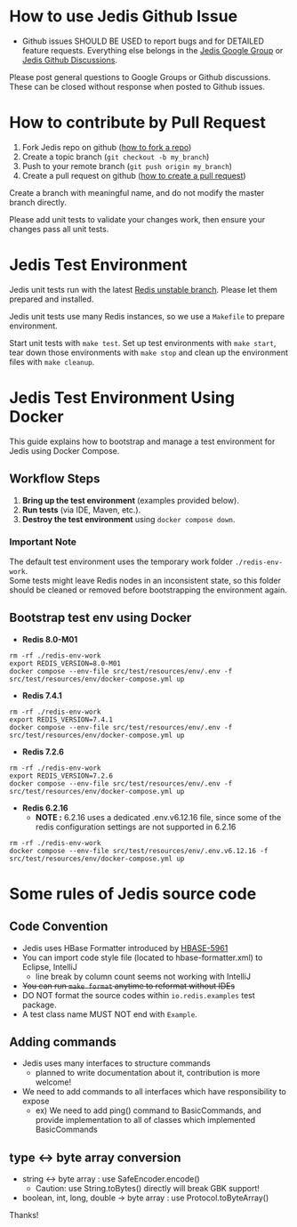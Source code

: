 # How to use Jedis Github Issue

* Github issues SHOULD BE USED to report bugs and for DETAILED feature requests. Everything else belongs in the [Jedis Google Group](https://groups.google.com/g/jedis_redis) or [Jedis Github Discussions](https://github.com/redis/jedis/discussions).

Please post general questions to Google Groups or Github discussions. These can be closed without response when posted to Github issues.

# How to contribute by Pull Request

1. Fork Jedis repo on github ([how to fork a repo](https://docs.github.com/en/get-started/quickstart/fork-a-repo))
2. Create a topic branch (`git checkout -b my_branch`)
3. Push to your remote branch (`git push origin my_branch`)
4. Create a pull request on github ([how to create a pull request](https://docs.github.com/en/pull-requests/collaborating-with-pull-requests/proposing-changes-to-your-work-with-pull-requests/creating-a-pull-request))

Create a branch with meaningful name, and do not modify the master branch directly.

Please add unit tests to validate your changes work, then ensure your changes pass all unit tests.

# Jedis Test Environment

Jedis unit tests run with the latest [Redis unstable branch](https://github.com/redis/redis/tree/unstable).
Please let them prepared and installed.

Jedis unit tests use many Redis instances, so we use a ```Makefile``` to prepare environment. 

Start unit tests with ```make test```.
Set up test environments with ```make start```, tear down those environments with ```make stop``` and clean up the environment files with ```make cleanup```.


# Jedis Test Environment Using Docker

This guide explains how to bootstrap and manage a test environment for Jedis using Docker Compose.

## Workflow Steps
1. **Bring up the test environment** (examples provided below).
2. **Run tests** (via IDE, Maven, etc.).
3. **Destroy the test environment** using `docker compose down`.

### Important Note
The default test environment uses the temporary work folder `./redis-env-work`.  
Some tests might leave Redis nodes in an inconsistent state, so this folder should be cleaned or removed before bootstrapping the environment again.


## Bootstrap test env using Docker
- **Redis 8.0-M01**
```
rm -rf ./redis-env-work
export REDIS_VERSION=8.0-M01
docker compose --env-file src/test/resources/env/.env -f src/test/resources/env/docker-compose.yml up
```
- **Redis 7.4.1**
```
rm -rf ./redis-env-work
export REDIS_VERSION=7.4.1
docker compose --env-file src/test/resources/env/.env -f src/test/resources/env/docker-compose.yml up
```
- **Redis 7.2.6**
```
rm -rf ./redis-env-work
export REDIS_VERSION=7.2.6
docker compose --env-file src/test/resources/env/.env -f src/test/resources/env/docker-compose.yml up
```
- **Redis 6.2.16**
  - **NOTE :** 6.2.16 uses a dedicated .env.v6.12.16 file, since some of the redis configuration settings are not supported in 6.2.16
```
rm -rf ./redis-env-work
docker compose --env-file src/test/resources/env/.env.v6.12.16 -f src/test/resources/env/docker-compose.yml up
```

# Some rules of Jedis source code

## Code Convention

* Jedis uses HBase Formatter introduced by [HBASE-5961](https://issues.apache.org/jira/browse/HBASE-5961)
* You can import code style file (located to hbase-formatter.xml) to Eclipse, IntelliJ
  * line break by column count seems not working with IntelliJ
* <strike>You can run ```make format``` anytime to reformat without IDEs</strike>
* DO NOT format the source codes within `io.redis.examples` test package.
* A test class name MUST NOT end with `Example`.

## Adding commands

* Jedis uses many interfaces to structure commands
  * planned to write documentation about it, contribution is more welcome!
* We need to add commands to all interfaces which have responsibility to expose
  * ex) We need to add ping() command to BasicCommands, and provide implementation to all of classes which implemented BasicCommands

## type <-> byte array conversion

* string <-> byte array : use SafeEncoder.encode()
  * Caution: use String.toBytes() directly will break GBK support!
* boolean, int, long, double -> byte array : use Protocol.toByteArray()

Thanks!
